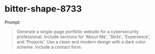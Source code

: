 # bitter-shape-8733

Prompt:
> Generate a single-page portfolio website for a cybersecurity professional. Include sections for 'About Me', 'Skills', 'Experience', and 'Projects'. Use a clean and modern design with a dark color scheme. Include a contact form.